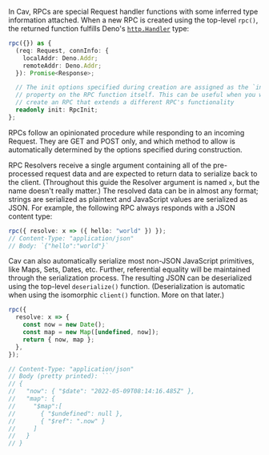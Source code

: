 
In Cav, RPCs are special Request handler functions with some inferred type
information attached. When a new RPC is created using the top-level `rpc()`, the
returned function fulfills Deno's
[`http.Handler`](https://deno.land/std@0.138.0/http/server.ts#L27) type:

```ts
rpc({}) as {
  (req: Request, connInfo: {
    localAddr: Deno.Addr;
    remoteAddr: Deno.Addr;
  }): Promise<Response>;

  // The init options specified during creation are assigned as the `init`
  // property on the RPC function itself. This can be useful when you want to
  // create an RPC that extends a different RPC's functionality
  readonly init: RpcInit;
};
```

RPCs follow an opinionated procedure while responding to an incoming Request.
They are GET and POST only, and which method to allow is automatically
determined by the options specified during construction.

RPC Resolvers receive a single argument containing all of the pre-processed
request data and are expected to return data to serialize back to the client.
(Throughout this guide the Resolver argument is named `x`, but the name doesn't
really matter.) The resolved data can be in almost any format; strings are
serialized as plaintext and JavaScript values are serialized as JSON. For
example, the following RPC always responds with a JSON content type:

```ts
rpc({ resolve: x => ({ hello: "world" }) });
// Content-Type: "application/json"
// Body: `{"hello":"world"}`
```

Cav can also automatically serialize most non-JSON JavaScript primitives, like
Maps, Sets, Dates, etc. Further, referential equality will be maintained through
the serialization process. The resulting JSON can be deserialized using the
top-level `deserialize()` function. (Deserialization is automatic when using the
isomorphic `client()` function. More on that later.)

```ts
rpc({
  resolve: x => {
    const now = new Date();
    const map = new Map([undefined, now]);
    return { now, map };
  },
});

// Content-Type: "application/json"
// Body (pretty printed): ```
// {
//   "now": { "$date": "2022-05-09T08:14:16.485Z" },
//   "map": {
//     "$map":[
//       { "$undefined": null },
//       { "$ref": ".now" }
//     ]
//   }
// }
```